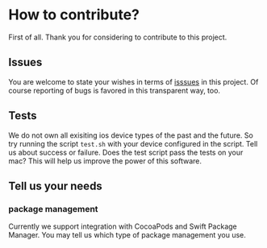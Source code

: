 # How to contribute?
First of all. Thank you for considering to contribute to this project. 

## Issues
You are welcome to state your wishes in terms of [isssues](https://github.com/ybrid/opus-swift/issues) in this project. Of course reporting of bugs is favored in this transparent way, too.

## Tests
We do not own all exisiting ios device types of the past and the future. So try running the script ```test.sh``` with your device configured in the script. Tell us about success or failure. Does the test script pass the tests on your mac? This will help us improve the power of this software.

## Tell us your needs
### package management
Currently we support integration with CocoaPods and Swift Package Manager. You may tell us which type of package management you use.

